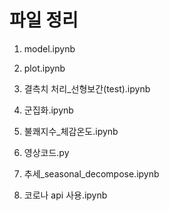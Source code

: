 # 파일 정리

  1. model.ipynb

  2. plot.ipynb

  3. 결측치 처리_선형보간(test).ipynb

  4. 군집화.ipynb

  5. 불쾌지수_체감온도.ipynb

  6. 영상코드.py

  7. 추세_seasonal_decompose.ipynb

  8. 코로나 api 사용.ipynb
